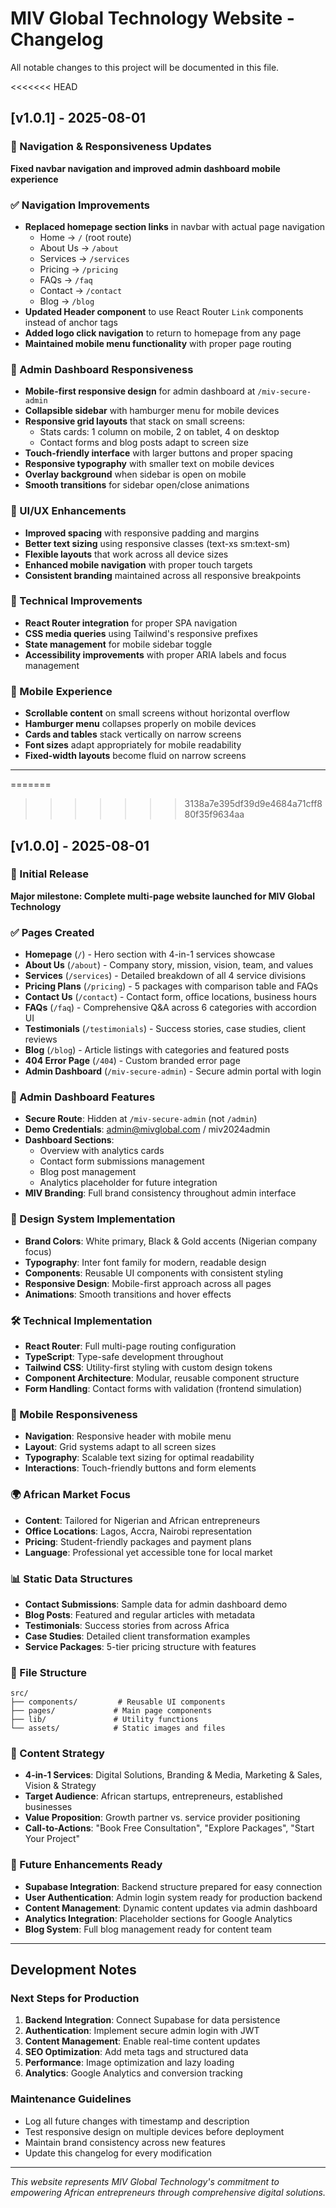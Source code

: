 # MIV Global Technology Website - Changelog

All notable changes to this project will be documented in this file.

<<<<<<< HEAD
## [v1.0.1] - 2025-08-01

### 🔧 Navigation & Responsiveness Updates
**Fixed navbar navigation and improved admin dashboard mobile experience**

### ✅ Navigation Improvements
- **Replaced homepage section links** in navbar with actual page navigation
  - Home → `/` (root route)
  - About Us → `/about`
  - Services → `/services`
  - Pricing → `/pricing`
  - FAQs → `/faq`
  - Contact → `/contact`
  - Blog → `/blog`
- **Updated Header component** to use React Router `Link` components instead of anchor tags
- **Added logo click navigation** to return to homepage from any page
- **Maintained mobile menu functionality** with proper page routing

### 📱 Admin Dashboard Responsiveness
- **Mobile-first responsive design** for admin dashboard at `/miv-secure-admin`
- **Collapsible sidebar** with hamburger menu for mobile devices
- **Responsive grid layouts** that stack on small screens:
  - Stats cards: 1 column on mobile, 2 on tablet, 4 on desktop
  - Contact forms and blog posts adapt to screen size
- **Touch-friendly interface** with larger buttons and proper spacing
- **Responsive typography** with smaller text on mobile devices
- **Overlay background** when sidebar is open on mobile
- **Smooth transitions** for sidebar open/close animations

### 🎨 UI/UX Enhancements
- **Improved spacing** with responsive padding and margins
- **Better text sizing** using responsive classes (text-xs sm:text-sm)
- **Flexible layouts** that work across all device sizes
- **Enhanced mobile navigation** with proper touch targets
- **Consistent branding** maintained across all responsive breakpoints

### 🔧 Technical Improvements
- **React Router integration** for proper SPA navigation
- **CSS media queries** using Tailwind's responsive prefixes
- **State management** for mobile sidebar toggle
- **Accessibility improvements** with proper ARIA labels and focus management

### 📱 Mobile Experience
- **Scrollable content** on small screens without horizontal overflow
- **Hamburger menu** collapses properly on mobile devices
- **Cards and tables** stack vertically on narrow screens
- **Font sizes** adapt appropriately for mobile readability
- **Fixed-width layouts** become fluid on narrow screens

---

=======
>>>>>>> 3138a7e395df39d9e4684a71cff880f35f9634aa
## [v1.0.0] - 2025-08-01

### 🚀 Initial Release
**Major milestone: Complete multi-page website launched for MIV Global Technology**

### ✅ Pages Created
- **Homepage** (`/`) - Hero section with 4-in-1 services showcase
- **About Us** (`/about`) - Company story, mission, vision, team, and values
- **Services** (`/services`) - Detailed breakdown of all 4 service divisions
- **Pricing Plans** (`/pricing`) - 5 packages with comparison table and FAQs
- **Contact Us** (`/contact`) - Contact form, office locations, business hours
- **FAQs** (`/faq`) - Comprehensive Q&A across 6 categories with accordion UI
- **Testimonials** (`/testimonials`) - Success stories, case studies, client reviews
- **Blog** (`/blog`) - Article listings with categories and featured posts
- **404 Error Page** (`/404`) - Custom branded error page
- **Admin Dashboard** (`/miv-secure-admin`) - Secure admin portal with login

### 🔐 Admin Dashboard Features
- **Secure Route**: Hidden at `/miv-secure-admin` (not `/admin`)
- **Demo Credentials**: admin@mivglobal.com / miv2024admin
- **Dashboard Sections**: 
  - Overview with analytics cards
  - Contact form submissions management
  - Blog post management
  - Analytics placeholder for future integration
- **MIV Branding**: Full brand consistency throughout admin interface

### 🎨 Design System Implementation
- **Brand Colors**: White primary, Black & Gold accents (Nigerian company focus)
- **Typography**: Inter font family for modern, readable design
- **Components**: Reusable UI components with consistent styling
- **Responsive Design**: Mobile-first approach across all pages
- **Animations**: Smooth transitions and hover effects

### 🛠 Technical Implementation
- **React Router**: Full multi-page routing configuration
- **TypeScript**: Type-safe development throughout
- **Tailwind CSS**: Utility-first styling with custom design tokens
- **Component Architecture**: Modular, reusable component structure
- **Form Handling**: Contact forms with validation (frontend simulation)

### 📱 Mobile Responsiveness
- **Navigation**: Responsive header with mobile menu
- **Layout**: Grid systems adapt to all screen sizes
- **Typography**: Scalable text sizing for optimal readability
- **Interactions**: Touch-friendly buttons and form elements

### 🌍 African Market Focus
- **Content**: Tailored for Nigerian and African entrepreneurs
- **Office Locations**: Lagos, Accra, Nairobi representation
- **Pricing**: Student-friendly packages and payment plans
- **Language**: Professional yet accessible tone for local market

### 📊 Static Data Structures
- **Contact Submissions**: Sample data for admin dashboard demo
- **Blog Posts**: Featured and regular articles with metadata
- **Testimonials**: Success stories from across Africa
- **Case Studies**: Detailed client transformation examples
- **Service Packages**: 5-tier pricing structure with features

### 🔧 File Structure
```
src/
├── components/         # Reusable UI components
├── pages/             # Main page components
├── lib/               # Utility functions
└── assets/            # Static images and files
```

### 📝 Content Strategy
- **4-in-1 Services**: Digital Solutions, Branding & Media, Marketing & Sales, Vision & Strategy
- **Target Audience**: African startups, entrepreneurs, established businesses
- **Value Proposition**: Growth partner vs. service provider positioning
- **Call-to-Actions**: "Book Free Consultation", "Explore Packages", "Start Your Project"

### 🚧 Future Enhancements Ready
- **Supabase Integration**: Backend structure prepared for easy connection
- **User Authentication**: Admin login system ready for production backend
- **Content Management**: Dynamic content updates via admin dashboard
- **Analytics Integration**: Placeholder sections for Google Analytics
- **Blog System**: Full blog management ready for content team

---

## Development Notes

### Next Steps for Production
1. **Backend Integration**: Connect Supabase for data persistence
2. **Authentication**: Implement secure admin login with JWT
3. **Content Management**: Enable real-time content updates
4. **SEO Optimization**: Add meta tags and structured data
5. **Performance**: Image optimization and lazy loading
6. **Analytics**: Google Analytics and conversion tracking

### Maintenance Guidelines
- Log all future changes with timestamp and description
- Test responsive design on multiple devices before deployment
- Maintain brand consistency across new features
- Update this changelog for every modification

---

*This website represents MIV Global Technology's commitment to empowering African entrepreneurs through comprehensive digital solutions.*